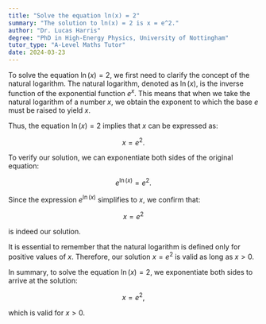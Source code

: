 ```yaml
---
title: "Solve the equation ln(x) = 2"
summary: "The solution to ln(x) = 2 is x = e^2."
author: "Dr. Lucas Harris"
degree: "PhD in High-Energy Physics, University of Nottingham"
tutor_type: "A-Level Maths Tutor"
date: 2024-03-23
---
```


To solve the equation $\ln(x) = 2$, we first need to clarify the concept of the natural logarithm. The natural logarithm, denoted as $\ln(x)$, is the inverse function of the exponential function $e^x$. This means that when we take the natural logarithm of a number $x$, we obtain the exponent to which the base $e$ must be raised to yield $x$.

Thus, the equation $\ln(x) = 2$ implies that $x$ can be expressed as:

$$
x = e^2.
$$

To verify our solution, we can exponentiate both sides of the original equation:

$$
e^{\ln(x)} = e^2.
$$

Since the expression $e^{\ln(x)}$ simplifies to $x$, we confirm that:

$$
x = e^2
$$

is indeed our solution.

It is essential to remember that the natural logarithm is defined only for positive values of $x$. Therefore, our solution $x = e^2$ is valid as long as $x > 0$.

In summary, to solve the equation $\ln(x) = 2$, we exponentiate both sides to arrive at the solution:

$$
x = e^2,
$$

which is valid for $x > 0$.
    